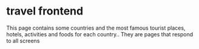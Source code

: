 # travel frontend
This page contains some countries and the most famous tourist places, hotels, activities and foods for each country..
They are pages that respond to all screens
